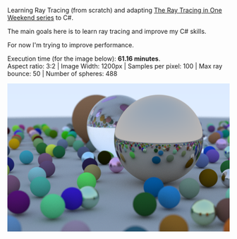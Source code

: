 Learning Ray Tracing (from scratch) and adapting [The Ray Tracing in One Weekend series](https://raytracing.github.io/) to C#.

The main goals here is to learn ray tracing and improve my C# skills.

For now I'm trying to improve performance.

Execution time (for the image below): **61.16 minutes**.<br>
Aspect ratio: 3:2 | Image Width: 1200px | Samples per pixel: 100 | Max ray bounce: 50 | Number of spheres: 488

<img src="./image_final_scene.png" width="600">
